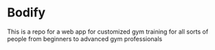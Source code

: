 # Bodify
This is a repo for a web app for customized gym training for all sorts of people from beginners to advanced gym professionals
